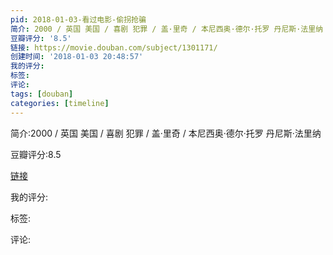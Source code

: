 ```yaml
---
pid: 2018-01-03-看过电影-偷拐抢骗
简介: 2000 / 英国 美国 / 喜剧 犯罪 / 盖·里奇 / 本尼西奥·德尔·托罗 丹尼斯·法里纳
豆瓣评分: '8.5'
链接: https://movie.douban.com/subject/1301171/
创建时间: '2018-01-03 20:48:57'
我的评分:
标签:
评论:
tags: [douban]
categories: [timeline]
---
```

简介:2000 / 英国 美国 / 喜剧 犯罪 / 盖·里奇 / 本尼西奥·德尔·托罗 丹尼斯·法里纳

豆瓣评分:8.5

[链接](https://movie.douban.com/subject/1301171/)

我的评分:

标签:

评论:

